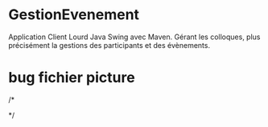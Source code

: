 # GestionEvenement

Application Client Lourd Java Swing avec Maven. Gérant les colloques, plus précisément la gestions des participants et des évènements.

# bug fichier picture
/* 

*/
